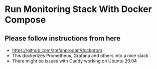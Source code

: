 <link rel='stylesheet' href='../assets/css/main.css'/>

# Run Monitoring Stack With Docker Compose

## Please follow instructions from here

- https://github.com/stefanprodan/dockprom
- This dockerizes Prometheus, Grafana and others into a nice stack
- There might be issues with Caddy working on Ubuntu 20.04
